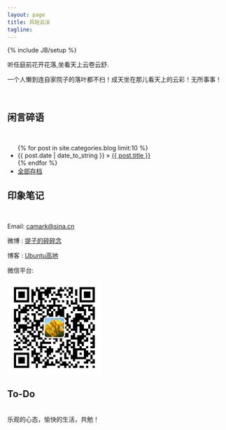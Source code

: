 ```yaml
---
layout: page
title: 风轻云淡
tagline: 
---
```

{% include JB/setup %}

听任庭前花开花落,坐看天上云卷云舒.

一个人懒到连自家院子的落叶都不扫！成天坐在那儿看天上的云彩！无所事事！

<br/>

## 闲言碎语

<br/>

<ul class="posts">
  {% for post in site.categories.blog limit:10 %}
    <li><span>{{ post.date | date_to_string }}</span> &raquo; <a href="{{ BASE_PATH }}{{ post.url }}">{{ post.title }}</a></li>
  {% endfor %}
    <li><a href="{{BASE_PATH}}/archive.html">全部存档</a></li>
</ul>




## 印象笔记

<br/>

Email: [camark@sina.cn](mailto:camark@sina.cn)

微博 : [提子的碎碎念](http://weibo.com/516132346)

博客 : [Ubuntu高地](http://hi.baidu.com/camark)

微信平台: 

<img src="/assets/images/weixin.jpg" width="215" height="215" />
    
<br/>


## To-Do

<br/>
乐观的心态，愉快的生活，共勉！


